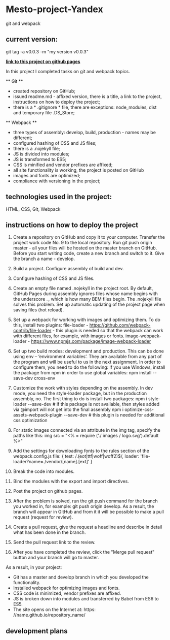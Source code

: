 # **Mesto-project-Yandex**
git and webpack

## current version:
git tag -a v0.0.3 -m "my version v0.0.3"

[**link to this project on github pages**](https://leannalight.github.io/Mesto-project-Yandex/)

In this project I completed tasks on git and webpack topics.

** Git **

- created repository on GitHub;
- issued readme.md - affixed version, there is a title, a link to the project, instructions on how to deploy the project;
- there is a * .gitignore * file, there are exceptions: node_modules, dist and temporary file .DS_Store;

** Webpack **

- three types of assembly: develop, build, production - names may be different;
- configured hashing of CSS and JS files;
- there is a .nojekyll file;
- JS is divided into modules;
- JS is transformed to ES5;
- CSS is minified and vendor prefixes are affixed;
- all site functionality is working, the project is posted on GitHub
- images and fonts are optimized;
- compliance with versioning in the project;

## technologies used in the project:
HTML,
CSS,
Git,
Webpack

## instructions on how to deploy the project

1. Create a repository on GitHub and copy it to your computer. Transfer the project work code No. 9 to the local repository. Run git push origin master - all your files will be hosted on the master branch on GitHub. Before you start writing code, create a new branch and switch to it. Give the branch a name - develop.

2. Build a project. Configure assembly of build and dev.
3. Configure hashing of CSS and JS files.
4. Create an empty file named .nojekyll in the project root. By default, GitHub Pages during assembly ignores files whose name begins with the underscore _, which is how many BEM files begin. The .nojekyll file solves this problem.
Set up automatic updating of the project page when saving files (hot reload).

5.  Set up a webpack for working with images and optimizing them. To do this, install two plugins: file-loader - https://github.com/webpack-contrib/file-loader - this plugin is needed so that the webpack can work with different files, for example, with images or fonts. image-webpack-loader - https://www.npmjs.com/package/image-webpack-loader

6. Set up two build modes: development and production. This can be done using env – ‘environment variables’. They are available from any part of the program and will be useful to us in the next assignment. In order to configure them, you need to do the following: if you use Windows, install the package from npm in order to use global variables: npm install --save-dev cross-env

7. Customize the work with styles depending on the assembly. In dev mode, you need the style-loader package, but in the production assembly, no.
The first thing to do is install two packages:
npm i style-loader --save-dev # if this package is not available, then styles added via @import will not get into the final assembly
npm i optimize-css-assets-webpack-plugin --save-dev # this plugin is needed for additional css optimization

8. For static images connected via an attribute in the img tag, specify the paths like this: img src = "<% = require ('./ images / logo.svg').default %>"

9. Add the settings for downloading fonts to the rules section of the webpack.config.js file:
{
    test: /\.(eot|ttf|woff|woff2)$/,
    loader: 'file-loader?name=./vendor/[name].[ext]'
}
10. Break the code into modules.
11. Bind the modules with the export and import directives.
12. Post the project on github pages.
13. After the problem is solved, run the git push command for the branch you worked in, for example: git push origin develop. As a result, the branch will appear in GitHub and from it it will be possible to make a pull request (request for review).
14. Create a pull request, give the request a headline and describe in detail what has been done in the branch.
15. Send the pull request link to the review.
16. After you have completed the review, click the "Merge pull request" button and your branch will go to master.

As a result, in your project:
- Git has a master and develop branch in which you developed the functionality.
- Installed webpack for optimizing images and fonts.
- CSS code is minimized, vendor prefixes are affixed.
- JS is broken down into modules and transferred by Babel from ES6 to ES5.
- The site opens on the Internet at: https: //name.github.io/repository_name/

## development plans


